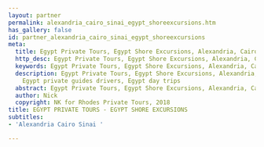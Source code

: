 ```yaml
---
layout: partner
permalink: alexandria_cairo_sinai_egypt_shoreexcursions.htm
has_gallery: false
id: partner_alexandria_cairo_sinai_egypt_shoreexcursions
meta:
  title: Egypt Private Tours, Egypt Shore Excursions, Alexandria, Cairo, Sinai
  http_desc: Egypt Private Tours, Egypt Shore Excursions, Alexandria, Cairo, Sinai
  keywords: Egypt Private Tours, Egypt Shore Excursions, Alexandria, Cairo, Sinai
  description: Egypt Private Tours, Egypt Shore Excursions, Alexandria, Cairo, Sinai,
    Egypt private guides drivers, Egypt day trips
  abstract: Egypt Private Tours, Egypt Shore Excursions, Alexandria, Cairo, Sinai
  author: Nick
  copyright: NK for Rhodes Private Tours, 2018
title: EGYPT PRIVATE TOURS - EGYPT SHORE EXCURSIONS
subtitles:
- 'Alexandria Cairo Sinai '

---
```

